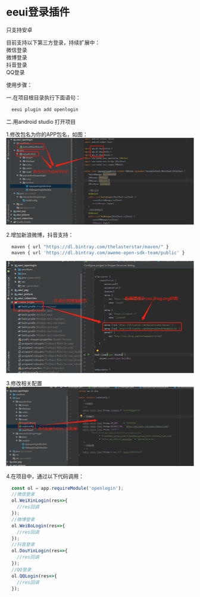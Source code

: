 # eeui登录插件 

只支持安卓  

目前支持以下第三方登录，持续扩展中：  
微信登录  
微博登录   
抖音登录  
QQ登录 

使用步骤：  
  
一.在项目根目录执行下面语句：  
```javascript
  eeui plugin add openlogin
```

二.用android studio 打开项目  

1.修改包名为你的APP包名，如图：  
![image](https://raw.githubusercontent.com/netzhouxiang/eeui-openlogin/master/1.png)  

2.增加新浪微博，抖音支持：  
```javascript
  maven { url "https://dl.bintray.com/thelasterstar/maven/" }
  maven { url 'https://dl.bintray.com/aweme-open-sdk-team/public' }
```
![image](https://raw.githubusercontent.com/netzhouxiang/eeui-openlogin/master/2.png)  
  
  
3.修改相关配置  
![image](https://raw.githubusercontent.com/netzhouxiang/eeui-openlogin/master/3.png)  

4.在项目中，通过以下代码调用：  
```javascript
  const ol = app.requireModule('openlogin');
  //微信登录
  ol.WeiXinLogin(res=>{
    //res回调
  });
  //微博登录
  ol.WeiBoLogin(res=>{
    //res回调
  });
  //抖音登录
  ol.DouYinLogin(res=>{
    //res回调
  });
  //QQ登录
  ol.QQLogin(res=>{
    //res回调
  });
```